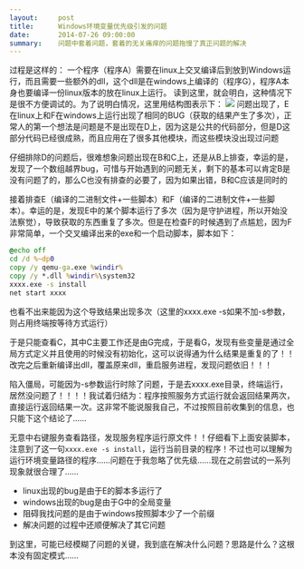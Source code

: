 ```yaml
---
layout:     post
title:      Windows环境变量优先级引发的问题
date:       2014-07-26 09:00:00
summary:    问题中套着问题，套着的无关痛痒的问题拖慢了真正问题的解决
---
```


过程是这样的：
一个程序（程序A）需要在linux上交叉编译后到放到Windows运行，而且需要一些额外的dll，这个dll是在windows上编译的（程序G），程序A本身也要编译一份linux版本的放在linux上运行。
读到这里，就会明白，这种情况下是很不方便调试的。为了说明白情况，这里用结构图表示下：
![](https://dn-getlink.qbox.me/a61489c4-1312-11e4-88fa-dab226542d43.jpg)
问题出现了，E在linux上和F在windows上运行出现了相同的BUG（获取的结果产生了多次），正常人的第一个想法是问题是不是出现在D上，因为这是公共的代码部分，但是D这部分代码已经很成熟，而且应用在了很多其他模块，而这些模块没出现过问题

仔细排除D的问题后，很难想象问题出现在B和C上，还是从B上排查，幸运的是，发现了一个数组越界bug，可惜与开始遇到的问题无关，剩下的基本可以肯定B是没有问题了的，那么C也没有排查的必要了，因为如果出错，B和C应该是同时的

接着排查E（编译的二进制文件+一些脚本）和F（编译的二进制文件+一些脚本）。幸运的是，发现E中的某个脚本运行了多次（因为是守护进程，所以开始没法察觉），导致获取的东西重复了多次。但是在检查F的时候遇到了点尴尬，因为F非常简单，一个交叉编译出来的exe和一个启动脚本，脚本如下：

```bat
@echo off
cd /d %~dp0
copy /y qemu-ga.exe %windir%
copy /y *.dll %windir%\system32
xxxx.exe -s install
net start xxxx
```

也看不出来能因为这个导致结果出现多次（这里的xxxx.exe -s如果不加-s参数，则占用终端按等待方式运行）

于是只能查看C，其中C主要工作还是由G完成，于是看G，发现有些变量是通过全局方式定义并且使用的时候没有初始化，这可以说得通为什么结果是重复的了！！改完之后重新编译出dll，覆盖原来dll，重启服务进程，发现问题依旧！！！

陷入僵局，可能因为-s参数运行时除了问题，于是去xxxx.exe目录，终端运行，居然没问题了！！！！我试着归结为：程序按照服务方式运行就会返回结果两次，直接运行返回结果一次。这非常不能说服我自己，不过按照目前收集到的信息，也只能下这个结论了……

无意中右键服务查看路径，发现服务程序运行原文件！！仔细看下上面安装脚本，注意到了这一句`xxxx.exe -s install`，运行当前目录的程序！不过也可以理解为运行环境变量路径的程序……问题在于我忽略了优先级……现在之前尝试的一系列现象就很合理了……

 - linux出现的bug是由于E的脚本多运行了
 - windows出现的bug是由于G中的全局变量
 - 阻碍我找问题的是由于windows按照脚本少了一个前缀
 - 解决问题的过程中还顺便解决了其它问题

到这里，可能已经模糊了问题的关键，我到底在解决什么问题？思路是什么？这根本没有固定模式……
 
